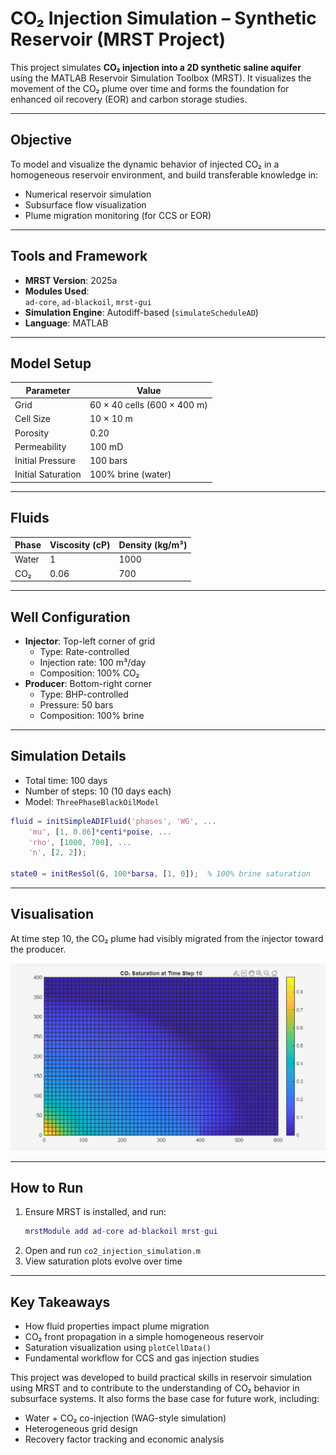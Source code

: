 # CO₂ Injection Simulation – Synthetic Reservoir (MRST Project)

This project simulates **CO₂ injection into a 2D synthetic saline aquifer** using the MATLAB Reservoir Simulation Toolbox (MRST). It visualizes the movement of the CO₂ plume over time and forms the foundation for enhanced oil recovery (EOR) and carbon storage studies.

---

##  Objective

To model and visualize the dynamic behavior of injected CO₂ in a homogeneous reservoir environment, and build transferable knowledge in:
- Numerical reservoir simulation
- Subsurface flow visualization
- Plume migration monitoring (for CCS or EOR)

---

##  Tools and Framework

- **MRST Version**: 2025a
- **Modules Used**:  
  `ad-core`, `ad-blackoil`, `mrst-gui`
- **Simulation Engine**: Autodiff-based (`simulateScheduleAD`)
- **Language**: MATLAB

---

##  Model Setup

| Parameter        | Value                  |
|------------------|------------------------|
| Grid             | 60 × 40 cells (600 × 400 m) |
| Cell Size        | 10 × 10 m              |
| Porosity         | 0.20                   |
| Permeability     | 100 mD                 |
| Initial Pressure | 100 bars               |
| Initial Saturation | 100% brine (water)   |

---

##  Fluids

| Phase | Viscosity (cP) | Density (kg/m³) |
|-------|----------------|-----------------|
| Water | 1              | 1000            |
| CO₂   | 0.06           | 700             |

---

##  Well Configuration

- **Injector**: Top-left corner of grid  
  - Type: Rate-controlled  
  - Injection rate: 100 m³/day  
  - Composition: 100% CO₂  
- **Producer**: Bottom-right corner  
  - Type: BHP-controlled  
  - Pressure: 50 bars  
  - Composition: 100% brine

---

##  Simulation Details

- Total time: 100 days  
- Number of steps: 10 (10 days each)  
- Model: `ThreePhaseBlackOilModel`

```matlab
fluid = initSimpleADIFluid('phases', 'WG', ...
    'mu', [1, 0.06]*centi*poise, ...
    'rho', [1000, 700], ...
    'n', [2, 2]);

state0 = initResSol(G, 100*barsa, [1, 0]);  % 100% brine saturation
```

---

##  Visualisation

At time step 10, the CO₂ plume had visibly migrated from the injector toward the producer.

![CO₂ Saturation](images/co2_saturation_t10.png)

---

##  How to Run

1. Ensure MRST is installed, and run:
   ```matlab
   mrstModule add ad-core ad-blackoil mrst-gui
   ```
2. Open and run `co2_injection_simulation.m`
3. View saturation plots evolve over time

---

##  Key Takeaways

- How fluid properties impact plume migration  
- CO₂ front propagation in a simple homogeneous reservoir  
- Saturation visualization using `plotCellData()`  
- Fundamental workflow for CCS and gas injection studies


This project was developed to build practical skills in reservoir simulation using MRST and to contribute to the understanding of CO₂ behavior in subsurface systems. It also forms the base case for future work, including:

- Water + CO₂ co-injection (WAG-style simulation)  
- Heterogeneous grid design  
- Recovery factor tracking and economic analysis
